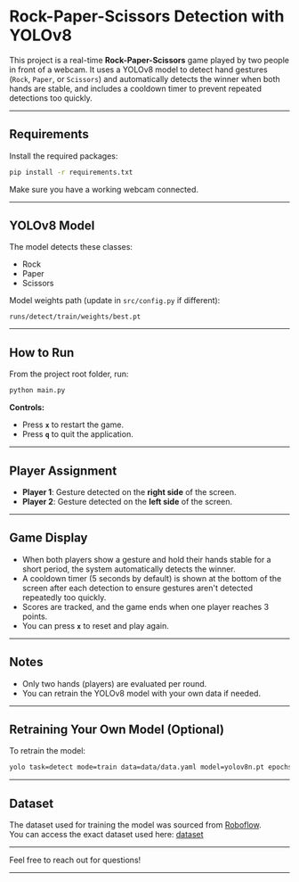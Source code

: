 # Rock-Paper-Scissors Detection with YOLOv8

This project is a real-time **Rock-Paper-Scissors** game played by two people in front of a webcam. It uses a YOLOv8 model to detect hand gestures (`Rock`, `Paper`, or `Scissors`) and automatically detects the winner when both hands are stable, and includes a cooldown timer to prevent repeated detections too quickly.

---

## Requirements

Install the required packages:

```bash
pip install -r requirements.txt
```

Make sure you have a working webcam connected.

---

## YOLOv8 Model

The model detects these classes:

- Rock
- Paper
- Scissors

Model weights path (update in `src/config.py` if different):

```
runs/detect/train/weights/best.pt
```

---

## How to Run

From the project root folder, run:

```bash
python main.py
```

**Controls:**

- Press **`x`** to restart the game.
- Press **`q`** to quit the application.

---

## Player Assignment

- **Player 1**: Gesture detected on the **right side** of the screen.
- **Player 2**: Gesture detected on the **left side** of the screen.

---

## Game Display

- When both players show a gesture and hold their hands stable for a short period, the system automatically detects the winner.
- A cooldown timer (5 seconds by default) is shown at the bottom of the screen after each detection to ensure gestures aren't detected repeatedly too quickly.
- Scores are tracked, and the game ends when one player reaches 3 points.
- You can press **`x`** to reset and play again.

---

## Notes

- Only two hands (players) are evaluated per round.
- You can retrain the YOLOv8 model with your own data if needed.

---

## Retraining Your Own Model (Optional)

To retrain the model:

```bash
yolo task=detect mode=train data=data/data.yaml model=yolov8n.pt epochs=30 imgsz=640
```

---

## Dataset

The dataset used for training the model was sourced from [Roboflow](https://roboflow.com).  
You can access the exact dataset used here: [dataset](https://universe.roboflow.com/roboflow-58fyf/rock-paper-scissors-sxsw/dataset/14)

---

Feel free to reach out for questions!

---

